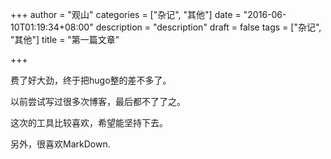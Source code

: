 +++
author = "观山"
categories = ["杂记", "其他"]
date = "2016-06-10T01:19:34+08:00"
description = "description"
draft = false
tags = ["杂记", "其他"]
title = "第一篇文章"

+++

费了好大劲，终于把hugo整的差不多了。

以前尝试写过很多次博客，最后都不了了之。

这次的工具比较喜欢，希望能坚持下去。

<!--more-->

另外，很喜欢MarkDown.
